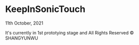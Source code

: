# KeepInSonicTouch
11th October, 2021

It's currently in 1st prototying stage and All Rights Reserved © SHANGYUNWU
